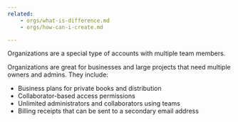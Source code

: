 ```yaml
---
related:
    - orgs/what-is-difference.md
    - orgs/how-can-i-create.md

---
```


Organizations are a special type of accounts with multiple team members.

Organizations are great for businesses and large projects that need multiple owners and admins. They include:

* Business plans for private books and distribution
* Collaborator-based access permissions
* Unlimited administrators and collaborators using teams
* Billing receipts that can be sent to a secondary email address

